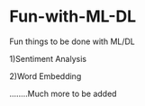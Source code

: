 # Fun-with-ML-DL


Fun things to be done with ML/DL


1)Sentiment Analysis

2)Word Embedding


........Much more to be added
